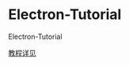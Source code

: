 # Electron-Tutorial
Electron-Tutorial


[教程详见](https://github.com/GavinGrayer/Electron-Tutorial/blob/master/electron.md)
